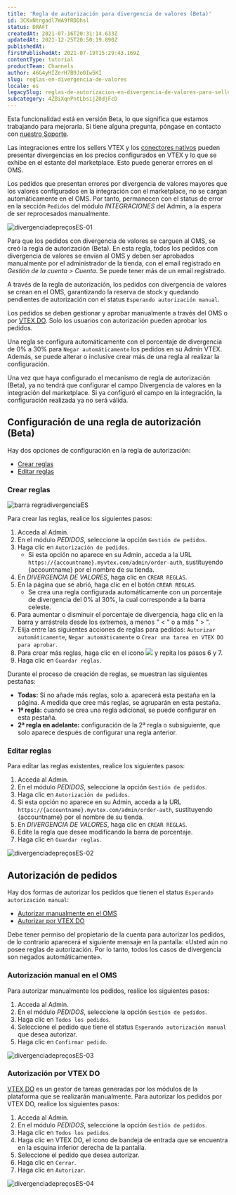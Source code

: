 ```yaml
---
title: 'Regla de autorización para divergencia de valores (Beta)'
id: 3CKxNtngadl7WA9fRDDhsl
status: DRAFT
createdAt: 2021-07-16T20:31:14.633Z
updatedAt: 2021-12-25T20:50:19.890Z
publishedAt: 
firstPublishedAt: 2021-07-19T15:29:43.169Z
contentType: tutorial
productTeam: Channels
author: 46G4yHIZerH7B9Jo0Iw5KI
slug: reglas-en-divergencia-de-valores
locale: es
legacySlug: reglas-de-autorizacion-en-divergencia-de-valores-para-sellers
subcategory: 4ZBiXqnPntLbsijZ0djFcD
---
```


<div class="alert alert-info">
  <p>Esta funcionalidad está en versión Beta, lo que significa que estamos trabajando para mejorarla. Si tiene alguna pregunta, póngase en contacto con <a href="https://support.vtex.com/hc/es-419/requests">nuestro Soporte</a>.</p>
</div>

Las integraciones entre los sellers VTEX y los [conectores nativos](https://help.vtex.com/es/tutorial/integrando-com-marketplace--tutorials_402#integrado-con-un-conector-nativo-vtex) pueden presentar divergencias en los precios configurados en VTEX y lo que se exhibe en el estante del marketplace. Esto puede generar errores en el OMS.

Los pedidos que presentan errores por divergencia de valores mayores que los valores configurados en la integración con el marketplace, no se cargan automáticamente en el OMS. Por tanto, permanecen con el status de error en la sección `Pedidos` del módulo *INTEGRACIONES* del Admin, a la espera de ser reprocesados manualmente.

![divergenciadepreçosES-01](//images.contentful.com/alneenqid6w5/2he3DSbVXaIpDMuAQu4094/66781d82b678c9b312bbd508cc6c2b92/divergenciadepre__osES-01.gif)

Para que los pedidos con divergencia de valores se carguen al OMS, se creó la regla de autorización (Beta). En esta regla, todos los pedidos con divergencia de valores se envían al OMS y deben ser aprobados manualmente por el administrador de la tienda, con el email registrado en *Gestión de la cuenta > Cuenta*. Se puede tener más de un email registrado.

A través de la regla de autorización, los pedidos con divergencia de valores se crean en el OMS, garantizando la reserva de stock y quedando pendientes de autorización con el status `Esperando autorización manual`. 

Los pedidos se deben gestionar y aprobar manualmente a través del OMS o por [VTEX DO](https://help.vtex.com/es/tutorial/vtex-do--tutorials_203). Solo los usuarios con autorización pueden aprobar los pedidos.

Una regla se configura automáticamente con el porcentaje de divergencia de 0% a 30% para `Negar automáticamente` los pedidos en su Admin VTEX. Además, se puede alterar o inclusive crear más de una regla al realizar la configuración.

<div class="alert alert-info">
Una vez que haya configurado el mecanismo de regla de autorización (Beta), ya no tendrá que configurar el campo Divergencia de valores en la integración del marketplace. Si ya configuró el campo en la integración, la configuración realizada ya no será válida.
</div>

## Configuración de una regla de autorización (Beta)

Hay dos opciones de configuración en la regla de autorización: 
- [Crear reglas](#crear-reglas)
- [Editar reglas](#editar-reglas)

### Crear reglas

![barra regradivergenciaES](//images.contentful.com/alneenqid6w5/31XPGn5RQPGtJRoaXabiRL/16f13095fe5760e51d249d7b55f18f80/barra_regradivergenciaES.JPG)

Para crear las reglas, realice los siguientes pasos:

1. Acceda al Admin.
2. En el módulo *PEDIDOS*, seleccione la opción `Gestión de pedidos`.
3. Haga clic en `Autorización de pedidos`.
   * Si esta opción no aparece en su Admin, acceda a la URL `https://{accountname}.myvtex.com/admin/order-auth`, sustituyendo {accountname} por el nombre de su tienda.
4. En *DIVERGENCIA DE VALORES*, haga clic en `CREAR REGLAS`.
5. En la página que se abrió, haga clic en el botón `CREAR REGLAS`.
   * Se crea una regla configurada automáticamente con un porcentaje de divergencia del 0% al 30%, la cual corresponde a la barra celeste.
6. Para aumentar o disminuir el porcentaje de divergencia, haga clic en la barra y arrástrela desde los extremos, a menos " < " o a más " > ".
7. Elija entre las siguientes acciones de reglas para pedidos: `Autorizar automáticamente`, `Negar automáticamente` o `Crear una tarea en VTEX DO para aprobar`.
8. Para crear más reglas, haga clic en el icono <img class="shadow-4" src="https:////images.ctfassets.net/alneenqid6w5/7E2BhdEapQ5Lmm4fLRKxpp/2770eaaa5af9653a71416c2f9677eb37/__cone_regras.JPG" /> y repita los pasos 6 y 7.
9. Haga clic en `Guardar reglas`.

Durante el proceso de creación de reglas, se muestran las siguientes pestañas: 
   * **Todas:** Si no añade más reglas, solo a. aparecerá esta pestaña en la página. A medida que cree más reglas, se agruparán en esta pestaña.
   * **1ª regla:** cuando se crea una regla adicional, se puede configurar en esta pestaña.
   * **2ª regla en adelante:** configuración de la 2ª regla o subsiguiente, que solo aparece después de configurar una regla anterior.

### Editar reglas

Para editar las reglas existentes, realice los siguientes pasos:

1. Acceda al Admin.
2. En el módulo *PEDIDOS*, seleccione la opción `Gestión de pedidos`.
3. Haga clic en `Autorización de pedidos`.
4. Si esta opción no aparece en su Admin, acceda a la URL `https://{accountname}.myvtex.com/admin/order-auth`, sustituyendo {accountname} por el nombre de su tienda.
5. En *DIVERGENCIA DE VALORES*, haga clic en `CREAR REGLAS`.
6. Edite la regla que desee modificando la barra de porcentaje.
7. Haga clic en `Guardar reglas`.

![divergenciadepreçosES-02](//images.contentful.com/alneenqid6w5/2AUFOv0VJLYU5hJvBUgSfH/75f22616f278d53efacd9457ff737e38/divergenciadepre__osES-02.gif)

## Autorización de pedidos 

Hay dos formas de autorizar los pedidos que tienen el status `Esperando autorización manual`:
- [Autorizar manualmente en el OMS](#autorizacion-manual-en-el-oms)
- [Autorizar por VTEX DO](#autorizacion-por-vtex-do)

<div class="alert alert-warning">
Debe tener permiso del propietario de la cuenta para autorizar los pedidos, de lo contrario aparecerá el siguiente mensaje en la pantalla: 
«Usted aún no posee reglas de autorización. Por lo tanto, todos los casos de divergencia son negados automáticamente».
</div>

### Autorización manual en el OMS

Para autorizar manualmente los pedidos, realice los siguientes pasos:

1. Acceda al Admin.
2. En el módulo *PEDIDOS*, seleccione la opción `Gestión de pedidos`.
3. Haga clic en `Todos los pedidos`.
4. Seleccione el pedido que tiene el status `Esperando autorización manual` que desea autorizar.
5. Haga clic en `Confirmar pedido`.

![divergenciadepreçosES-03](//images.contentful.com/alneenqid6w5/3dNZ1HQF0Nl979OmPkszEv/56de42e69dea0dea0efed9630c054a8d/divergenciadepre__osES-03.gif)

### Autorización por VTEX DO

[VTEX DO](https://help.vtex.com/es/tutorial/vtex-do--tutorials_203) es un gestor de tareas generadas por los módulos de la plataforma que se realizarán manualmente. Para autorizar los pedidos por VTEX DO, realice los siguientes pasos:

1. Acceda al Admin.
2. En el módulo *PEDIDOS*, seleccione la opción `Gestión de pedidos`.
3. Haga clic en `Todos los pedidos`.
4. Haga clic en VTEX DO, el icono de bandeja de entrada que se encuentra en la esquina inferior derecha de la pantalla.
5. Seleccione el pedido que desea autorizar. 
6. Haga clic en `Cerrar`.
7. Haga clic en `Autorizar`.

![divergenciadepreçosES-04](//images.contentful.com/alneenqid6w5/3yOoU6kEwFcMZAEZC0tAvA/a84b0c0fbdb948e93a9dfdf2b8b22c1e/divergenciadepre__osES-04.gif)

